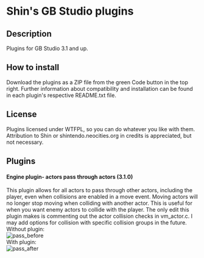 # Shin's GB Studio plugins
## Description
Plugins for GB Studio 3.1 and up.
## How to install
Download the plugins as a ZIP file from the green Code button in the top right.
Further information about compatibility and installation can be found in each plugin's respective README.txt file.
## License
Plugins licensed under WTFPL, so you can do whatever you like with them. Attribution to Shin or shintendo.neocities.org in credits is appreciated, but not necessary.
## Plugins
#### Engine plugin- actors pass through actors (3.1.0)
This plugin allows for all actors to pass through other actors, including the player, even when collisions are enabled in a move event.
Moving actors will no longer stop moving when colliding with another actor.
This is useful for when you want enemy actors to collide with the player.
The only edit this plugin makes is commenting out the actor collision checks in vm_actor.c.
I may add options for collision with specific collision groups in the future.  
Without plugin:  
![pass_before](https://user-images.githubusercontent.com/127167977/223601512-28c288fc-62ca-4280-aa4b-bd02572e59cc.gif)  
With plugin:  
![pass_after](https://user-images.githubusercontent.com/127167977/223601523-768a76b6-0750-4d42-a824-983972bfdfb2.gif)  
